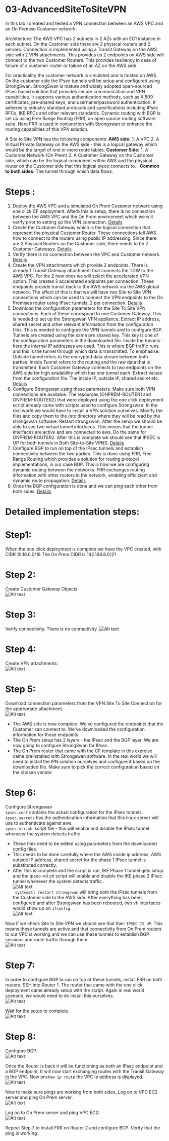 # 03-AdvancedSiteToSiteVPN
In this lab I created and tested a VPN connection between an AWS VPC and an On Premise Customer network. <p> 
Architecture: The AWS VPC has 2 subnets in 2 AZs with an EC1 instance in each subnet. 
On the Customer side there are 2 physical routers and 2 servers.
Connection is implemented using a Transit Gateway on the AWS side with 2 VPN attachments. 
This provides us 2 endpoints on AWS side will connect to the two Customer Routers. 
This provides resiliency in case of failure of a customer router or failure of an AZ on the AWS side.

For practicality the customer network is simulated and is hosted on AWS. On the customer side the IPsec tunnels will be setup and configured using StrongSwan. StrongSwan is mature and widely adopted open-sourced IPsec based solution that provides secure communication and VPN capabilities. It supports various authentication methods, such as X.509 certificates, pre-shared keys, and username/password authentication. It adheres to industry standard protocols and specifications including IPsec RFCs, IKE RFCs and other relevant standards. 
Dynamic routing with BGP is set up using Free Range Routing (FRR), an open source routing software suite. Here FRR is used in conjunction with Strongswan to enhance the routing capabilities of this VPN solution. 

A Site to Site VPN has the following components:
**AWS side:** 
          1. A VPC
          2. A Virtual Private Gateway on the AWS side - this is a logical gateway which would be the target of one or more route tables.
**Customer Side:**
          1. A Customer Network (On Prem)
          2. A Customer Gateway on the Customer side, which can be the logical component within AWS and the physical router on the Customer side that this logical piece connects to. . 
**Common to both sides:** The tunnel through which data flows. 

# Steps : 
1. Deploy the AWS VPC and a simulated On Prem Customer network using one click CF deployment. Afterb this is setup, there is no connection between the AWS VPC and the On Prem environment which we will verify prior to setting up the VPN connection. [Details](#Step1)
2. Create the Customer Gateway which is the logical connection that represent the physical Customer Router. These connections tell AWS how to connect to the routers using public IP addressing. Since there are 2 Physical Routers on the Customer side, there needs to be 2 Customer Gateways. [Details](#Step2)
3. Verify there is no connection between the VPC and Customer network. [Details](#Step3)
4. Create the VPN attachments which provide 2 endpoints. There is already 1 Transit Gateway attachment that connects the TGW to the AWS VPC. For the 2 new ones we will select the accelerated VPN  option. This creates 2 accelerated endpoints per connection. These endpoints provide transit back to the AWS network via the AWS global network. The effect of this is that we will have two Site to Site VPN connections which can be used to connect the VPN endpoints to the On Premises router using IPsec tunnels, 2 per connection. [Details](#Step4)
5. Download the configuration parameters for the Site To Site VPN connections. Each of these correspond to one Customer Gateway. This is needed to set up the Strongswan VPN appliance. Extract IP address, shared secret and other relevant information from the configuration files. This is needed to configure the VPN tunnels and to configure BGP. Tunnels are created using the same pre shared key. This key is one of the configuration parameters in the downloaded file. Inside the tunnels - here the internal IP addresses are used. This is where BGP traffic runs and this is the tunnel through which data is transmitted.
To emphasise: Outside tunnel refers to the encrypted data stream between both parties. Inside Tunnel refers to the routing and the raw data that is transmitted. Each Customer Gateway connects to two endpoints on the AWS side for high availability which has one tunnel each. Extract values from the configuration file. The inside IP, outside IP, shared secret etc. [Details](#Step5)
6. Configure Strongswan using these parameters. Make sure both VPN connections are available.
The resources (ONPREM-ROUTER1 and ONPREM-ROUTER2) that were deployed using the one click deployment script already came with scripts used to configure Strongswan. In the real world we would have to install a VPN solution ourselves. Modify the files and copy them to the /etc directory where they will be read by the strongswan software. Restart strongswan. After the setup we should be able to see two virtual tunnel interfaces. This means that the tunnel interfaces are active and are connected to aws. Do the same for ONPREM-ROUTER2. After this is complete we should see that IPSEC is UP for both tunnels in Both Site-to-Site VPNS. [Details](#Step6)
7. Configure BGP to run on top of the IPsec tunnels and establish connectivity between the two parties. This is done using FRR, Free Range Routing which provides a solution for routing protocol implementations, in our case BGP. This is how we are configuring dynamic routing between the networks. FRR exchanges routing information with other routers in the network, enabling efficicient and dynamic route propagation. [Details](#Step7)
8. Once the BGP configuration is done and we can ping each other from both sides. [Details](#Step8)

# Detailed implementation steps:
# Step1: 
When the one click deployment is complete we have the VPC created, with CIDR 10.16.0.0/16
The On Prem CIDR is 192.168.8.0/21	
# Step 2:
Create Customer Gateway Objects  
![Alt text](https://github.com/veeCan54/03-AdvancedSiteToSiteVPN/blob/main/images/CustomerGatewayAdded.png) 
# Step 3:  
Verify connectivity. There is no connectivity. 
![Alt text](https://github.com/veeCan54/03-AdvancedSiteToSiteVPN/blob/main/images/PingBeforeConnect.png) 
# Step 4:  
Create VPN attachments:  
 ![Alt text](https://github.com/veeCan54/03-AdvancedSiteToSiteVPN/blob/main/images/TransitGatewayAttachment.png) 
# Step 5: 
Download connection parameters from the VPN Site To Site Connection for the appropriate attachment.  
![Alt text](https://github.com/veeCan54/03-AdvancedSiteToSiteVPN/blob/main/images/DownloadConfiguration.png)  
- The AWS side is now complete. We've configured the endpoints that the Customer can connect to. We've downloaded the configuration information for those endpoints.  
- The On Prem setup has 2 layers  - the IPsec and the BGP layer. We are now going to configure StrongSwan for IPsec. 
- The On Prem router that came with the CF template in this exercise came preinstalled with Strongswan software. In the real world we will need to install the IPN solution ourselves and configure it based on the downloaded file. Make sure to pick the correct configuration based on the chosen vendor. 
# Step 6: 
Configure Strongswan  
```ipsec.conf``` contains the actual configuration for the IPsec tunnels.  
```ipsec.secrets``` has the authentication information that this linux server will use to authenticate against aws.  
```ipsec-vti.sh ```script file - this will enable and disable the IPsec tunnel whenever the system detects traffic.  

- These files need to be edited using parameters from the downloaded config files.
- This needs to be done carefully where the AWS inside ip address, AWS outside IP address, shared secret for the phase 1 IPsec tunnel is substituted correctly. 
- After this is complete and the script is run, IKE Phase 1 tunnel gets setup and the ipsec-vti.sh script will enable and disable the IKE phase 2 IPsec tunnel whenever the system detects traffic.  
![Alt text](https://github.com/veeCan54/03-AdvancedSiteToSiteVPN/blob/main/images/restartStrongSwan.png)  
``` systemctl restart strongswan``` will bring both the IPsec tunnels from the Customer side to the AWS side. After everything has been configured and after Strongswan has been rebooted, two vti interfaces would show up on ```ifconfig```.  
![Alt text](https://github.com/veeCan54/03-AdvancedSiteToSiteVPN/blob/main/images/StrongSwanConfigComplete.png) 

Now if we check Site to Site VPN we should see that their ```IPSEC IS UP```. This means these tunnels are active and that connectivity from On Prem routers to our VPC is working and we can use these tunnels to establish BGP sessions and route traffic through them.  
![Alt text](https://github.com/veeCan54/03-AdvancedSiteToSiteVPN/blob/main/images/ipSecIsUp.png) 

# Step 7:  
In order to configure BGP to run on top of these tunnels, install FRR on both routers.
SSH into Router 1. The router that came with the one click deployment came already setup with the script. Again in real world scenario, we would need to do install this ourselves.  
![Alt text](https://github.com/veeCan54/03-AdvancedSiteToSiteVPN/blob/main/images/installffrouting.png) 

Wait for the setup to complete.  
![Alt text](https://github.com/veeCan54/03-AdvancedSiteToSiteVPN/blob/main/images/installFrrComplete.png) 
# Step 8: 
Configure BGP.  
![Alt text](https://github.com/veeCan54/03-AdvancedSiteToSiteVPN/blob/main/images/configureBGP.png) 

Once the Router is back it will be functioning as both an IPsec endpoint and a BGP endpoint. 
It will now start exchanging routes with the Transit Gateway in the VPC.
Now on```show ip route``` the VPC ip address is displayed.  
![Alt text](https://github.com/veeCan54/03-AdvancedSiteToSiteVPN/blob/main/images/bgpConfigComplete.png)  

Now to make sure pings are working from both sides, Log on to VPC EC2 server and ping On Prem server.  
![Alt text](https://github.com/veeCan54/03-AdvancedSiteToSiteVPN/blob/main/images/pingVPCFromOnPrem.png)  

Log on to On Prem server and ping VPC EC2:  
![Alt text](https://github.com/veeCan54/03-AdvancedSiteToSiteVPN/blob/main/images/pingOnPremFromVPC.png) 

Repeat Step 7 to install FRR on Router 2 and configure BGP. Verify that the ping is working. 
















